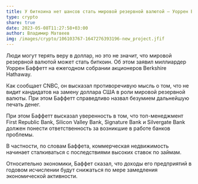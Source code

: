 ```yaml
---
title: У биткоина нет шансов стать мировой резервной валютой – Уоррен Баффетт
type: crypto
share: true
date: 2023-05-08T11:27:58+03:00
author: Владимир Матвеев
img: /images/crypto/106103767-1647276393196-new_project.jfif
---
```

Люди могут терять веру в доллар, но это не значит, что мировой резервной валютой может стать биткоин. Об этом заявил миллиардер Уоррен Баффетт на ежегодном собрании акционеров Berkshire Hathaway.

Как сообщает CNBC, он высказал противоречивую мысль о том, что не видит кандидатов на замену доллара США в роли мировой резервной валюты. При этом Баффетт справедливо назвал безумием дальнейшую печать денег.

При этом Баффетт высказал уверенность в том, что топ-менеджмент First Republic Bank, Silicon Valley Bank, Signature Bank и Silvergate Bank должен понести ответственность за возникшие в работе банков проблемы.

В частности, по словам Баффета, коммерческая недвижимость начинает сталкиваться с последствиями высоких ставок по займам.

Относительно экономики, Баффет сказал, что доходы его предприятий в годовом исчислении будут снижаться по мере замедления экономической активности.